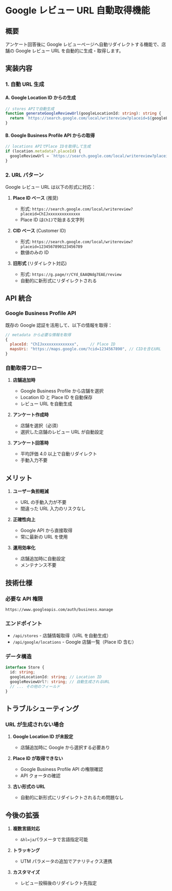 # Google レビュー URL 自動取得機能

## 概要

アンケート回答後に Google レビューページへ自動リダイレクトする機能で、店舗の Google レビュー URL を自動的に生成・取得します。

## 実装内容

### 1. 自動 URL 生成

#### A. Google Location ID からの生成

```typescript
// stores APIで自動生成
function generateGoogleReviewUrl(googleLocationId: string): string {
  return `https://search.google.com/local/writereview?placeid=${googleLocationId}`;
}
```

#### B. Google Business Profile API からの取得

```typescript
// locations APIでPlace IDを取得して生成
if (location.metadata?.placeId) {
  googleReviewUrl = `https://search.google.com/local/writereview?placeid=${location.metadata.placeId}`;
}
```

### 2. URL パターン

Google レビュー URL は以下の形式に対応：

1. **Place ID ベース** (推奨)

   - 形式: `https://search.google.com/local/writereview?placeid=ChIJxxxxxxxxxxxxxx`
   - Place ID は`ChIJ`で始まる文字列

2. **CID ベース** (Customer ID)

   - 形式: `https://search.google.com/local/writereview?placeid=1234567890123456789`
   - 数値のみの ID

3. **旧形式** (リダイレクト対応)
   - 形式: `https://g.page/r/CYd_EAAQNdg7EAE/review`
   - 自動的に新形式にリダイレクトされる

## API 統合

### Google Business Profile API

既存の Google 認証を活用して、以下の情報を取得：

```javascript
// metadata から必要な情報を取得
{
  placeId: "ChIJxxxxxxxxxxxxxx",     // Place ID
  mapsUri: "https://maps.google.com/?cid=1234567890", // CIDを含むURL
}
```

### 自動取得フロー

1. **店舗追加時**

   - Google Business Profile から店舗を選択
   - Location ID と Place ID を自動保存
   - レビュー URL を自動生成

2. **アンケート作成時**

   - 店舗を選択（必須）
   - 選択した店舗のレビュー URL が自動設定

3. **アンケート回答時**
   - 平均評価 4.0 以上で自動リダイレクト
   - 手動入力不要

## メリット

1. **ユーザー負担軽減**

   - URL の手動入力が不要
   - 間違った URL 入力のリスクなし

2. **正確性向上**

   - Google API から直接取得
   - 常に最新の URL を使用

3. **運用効率化**
   - 店舗追加時に自動設定
   - メンテナンス不要

## 技術仕様

### 必要な API 権限

```
https://www.googleapis.com/auth/business.manage
```

### エンドポイント

- `/api/stores` - 店舗情報取得（URL を自動生成）
- `/api/google/locations` - Google 店舗一覧（Place ID 含む）

### データ構造

```typescript
interface Store {
  id: string;
  googleLocationId: string; // Location ID
  googleReviewUrl?: string; // 自動生成されるURL
  // ... その他のフィールド
}
```

## トラブルシューティング

### URL が生成されない場合

1. **Google Location ID が未設定**

   - 店舗追加時に Google から選択する必要あり

2. **Place ID が取得できない**

   - Google Business Profile API の権限確認
   - API クォータの確認

3. **古い形式の URL**
   - 自動的に新形式にリダイレクトされるため問題なし

## 今後の拡張

1. **複数言語対応**

   - `&hl=ja`パラメータで言語指定可能

2. **トラッキング**

   - UTM パラメータの追加でアナリティクス連携

3. **カスタマイズ**
   - レビュー投稿後のリダイレクト先指定
